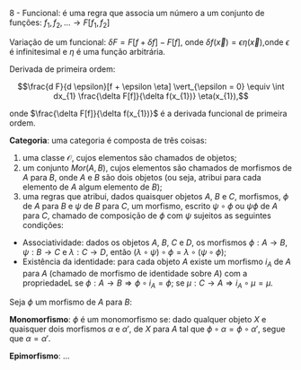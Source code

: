 8 - Funcional: é uma regra que associa um número a um conjunto de funções: $f_{1}, f_{2}, ... \rightarrow F[f_{1}, f_{2}]$

Variação de um funcional: $\delta F = F[f + \delta f] - F[f]$, onde $\delta f(\vec{x}) = \epsilon \eta(\vec{x})$,onde $\epsilon$ é infinitesimal e $\eta$ é uma função arbitrária.

Derivada de primeira ordem:

$$\frac{d F}{d \epsilon}[f + \epsilon \eta] \vert_{\epsilon = 0} \equiv \int dx_{1} \frac{\delta F[f]}{\delta f(x_{1})} \eta(x_{1}),$$

onde $\frac{\delta F[f]}{\delta f(x_{1})}$ é a derivada funcional de primeira ordem.



**Categoria**: uma categoria é composta de três coisas:

1. uma classe $\mathcal{O}$, cujos elementos são chamados de objetos;
2. um conjunto $Mor(A,B)$, cujos elementos são chamados de morfismos de $A$ para $B$, onde $A$ e $B$ são dois objetos (ou seja, atribui para cada elemento de $A$ algum elemento de $B$);
3. uma regras que atribui, dados quaisquer objetos $A$, $B$ e $C$, morfismos, $\phi$ de $A$ para $B$ e $\psi$ de $B$ para $C$, um morfismo, escrito $\psi \circ \phi$ ou $\psi \phi$ de $A$ para $C$, chamado de composição de $\phi$ com $\psi$ sujeitos as seguintes condições:
- Associatividade: dados os objetos $A$, $B$, $C$ e $D$, os morfismos $\phi: A \rightarrow B$, $\psi: B \rightarrow C$ e $\lambda: C \rightarrow D$, então $\left( \lambda \circ \psi \right) \circ \phi = \lambda \circ \left( \psi \circ \phi \right)$;
- Existência da identidade: para cada objeto $A$ existe um morfismo $i_{A}$ de $A$ para $A$ (chamado de morfismo de identidade sobre $A$) com a propriedadeL se $\phi: A \rightarrow B \Rightarrow \phi \circ i_{A} = \phi$; se $\mu : C \rightarrow A \Rightarrow i_{A} \circ \mu = \mu$.

Seja $\phi$ um morfismo de $A$ para $B$:

**Monomorfismo**: $\phi$ é um monomorfismo se: dado qualquer objeto $X$ e quaisquer dois morfismos $\alpha$ e $\alpha'$, de $X$ para $A$ tal que $\phi \circ \alpha = \phi \circ \alpha'$, segue que $\alpha = \alpha'$.

**Epimorfismo**: ...